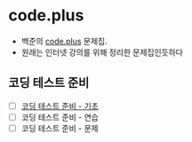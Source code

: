 # code.plus
- 백준의 [code.plus](https://www.acmicpc.net/workbook/codeplus/1) 문제집.
- 원래는 인터넷 강의를 위해 정리한 문제집인듯하다

## 코딩 테스트 준비
- [ ] [코딩 테스트 준비 - 기초](https://github.com/soulchicken/AlgorithmSolved/blob/main/%EB%B0%B1%EC%A4%80/code.plus/%EC%BD%94%EB%94%A9%20%ED%85%8C%EC%8A%A4%ED%8A%B8%20%EC%A4%80%EB%B9%84%20-%20%EA%B8%B0%EC%B4%88/%EC%BD%94%EB%94%A9%20%ED%85%8C%EC%8A%A4%ED%8A%B8%20%EC%A4%80%EB%B9%84%20-%20%EA%B8%B0%EC%B4%88.md)
- [ ] 코딩 테스트 준비 - 연습
- [ ] 코딩 테스트 준비 - 문제